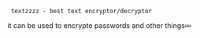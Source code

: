      textzzzz - best text encryptor/decryptor
it can be used to encrypte passwords and other things💤

